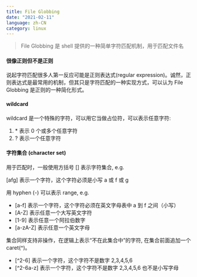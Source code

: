 ```yaml
---
title: File Globbing
date: "2021-02-11"
language: zh-CN
category: linux
---
```


> File Globbing 是 shell 提供的一种简单字符匹配机制，用于匹配文件名

#### 很像正则但不是正则

说起字符匹配很多人第一反应可能是正则表达式(regular expression)。诚然，正则表达式是最常用的机制，但其只是字符匹配的一种实现方式，可以认为 File Globbing 是正则的一种简化形式。

#### wildcard

wildcard 是一个特殊的字符，可以用它当做占位符，可以表示任意字符:

1. \* 表示 0 个或多个任意字符
2. ? 表示一个任意字符

#### 字符集合 (character set)

用于匹配时，一般使用方括号 [] 表示字符集合, e.g.

[afg] 表示一个字符，这个字符必须是小写 a 或 f 或 g

用 hyphen (-) 可以表示 range, e.g.

- [a-f] 表示一个字符，这个字符必须在英文字母表中 a 到 f 之间（小写）
- [A-Z] 表示任意一个大写英文字符
- [1-9] 表示任意一个阿拉伯数字
- [a-zA-Z] 表示任意一个英文字母

集合同样支持非操作，在逻辑上表示“不在此集合中”的字符, 在集合前面追加一个 caret(^)。

- [^2-6] 表示一个字符，这个字符不是数字 2,3,4,5,6
- [^2-6a-z] 表示一个字符，这个字符不是数字 2,3,4,5,6 也不是小写字母
